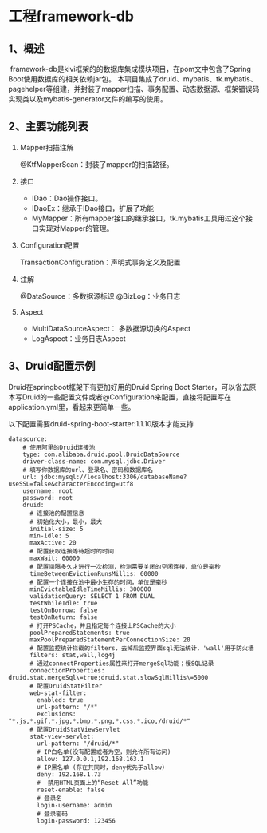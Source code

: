 # 工程framework-db

## 1、概述

​	framework-db是kivi框架的的数据库集成模块项目，在pom文中包含了Spring Boot使用数据库的相关依赖jar包。
本项目集成了druid、mybatis、tk.mybatis、pagehelper等组建，并封装了mapper扫描、事务配置、动态数据源、框架错误码实现类以及mybatis-generator文件的编写的使用。

## 2、主要功能列表

1. Mapper扫描注解

   @KtfMapperScan：封装了mapper的扫描路径。

2. 接口

   - IDao：Dao操作接口。
   - IDaoEx：继承于IDao接口，扩展了功能
   - MyMapper<T>：所有mapper接口的继承接口，tk.mybatis工具用过这个接口实现对Mapper的管理。

3. Configuration配置

   TransactionConfiguration：声明式事务定义及配置

4. 注解

   @DataSource：多数据源标识
   @BizLog：业务日志

5. Aspect

   - MultiDataSourceAspect： 多数据源切换的Aspect
   - LogAspect：业务日志Aspect

## 3、Druid配置示例

Druid在springboot框架下有更加好用的Druid Spring Boot Starter，可以省去原本写Druid的一些配置文件或者@Configuration来配置，直接将配置写在application.yml里，看起来更简单一些。

以下配置需要druid-spring-boot-starter:1.1.10版本才能支持

```
datasource:
    # 使用阿里的Druid连接池
    type: com.alibaba.druid.pool.DruidDataSource
    driver-class-name: com.mysql.jdbc.Driver
    # 填写你数据库的url、登录名、密码和数据库名
    url: jdbc:mysql://localhost:3306/databaseName?useSSL=false&characterEncoding=utf8
    username: root
    password: root
    druid:
      # 连接池的配置信息
      # 初始化大小，最小，最大
      initial-size: 5
      min-idle: 5
      maxActive: 20
      # 配置获取连接等待超时的时间
      maxWait: 60000
      # 配置间隔多久才进行一次检测，检测需要关闭的空闲连接，单位是毫秒
      timeBetweenEvictionRunsMillis: 60000
      # 配置一个连接在池中最小生存的时间，单位是毫秒
      minEvictableIdleTimeMillis: 300000
      validationQuery: SELECT 1 FROM DUAL
      testWhileIdle: true
      testOnBorrow: false
      testOnReturn: false
      # 打开PSCache，并且指定每个连接上PSCache的大小
      poolPreparedStatements: true
      maxPoolPreparedStatementPerConnectionSize: 20
      # 配置监控统计拦截的filters，去掉后监控界面sql无法统计，'wall'用于防火墙
      filters: stat,wall,log4j
      # 通过connectProperties属性来打开mergeSql功能；慢SQL记录
      connectionProperties: druid.stat.mergeSql\=true;druid.stat.slowSqlMillis\=5000
      # 配置DruidStatFilter
      web-stat-filter:
        enabled: true
        url-pattern: "/*"
        exclusions: "*.js,*.gif,*.jpg,*.bmp,*.png,*.css,*.ico,/druid/*"
      # 配置DruidStatViewServlet
      stat-view-servlet:
        url-pattern: "/druid/*"
        # IP白名单(没有配置或者为空，则允许所有访问)
        allow: 127.0.0.1,192.168.163.1
        # IP黑名单 (存在共同时，deny优先于allow)
        deny: 192.168.1.73
        #  禁用HTML页面上的“Reset All”功能
        reset-enable: false
        # 登录名
        login-username: admin
        # 登录密码
        login-password: 123456
```

